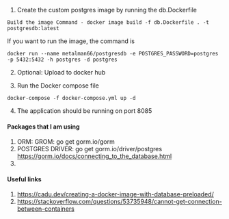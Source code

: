 1. Create the custom postgres image by running the db.Dockerfile
```
Build the image Command - docker image build -f db.Dockerfile . -t postgresdb:latest
```

If you want to run the image, the command is
```
docker run --name metalman66/postgresdb -e POSTGRES_PASSWORD=postgres -p 5432:5432 -h postgres -d postgres
```

2. Optional: Upload to docker hub

3. Run the Docker compose file
```
docker-compose -f docker-compose.yml up -d
```

4. The application should be running on port 8085

#### Packages that I am using
1. ORM: GROM: go get gorm.io/gorm
2. POSTGRES DRIVER:  go get gorm.io/driver/postgres
https://gorm.io/docs/connecting_to_the_database.html
3. 

#### Useful links
1. https://cadu.dev/creating-a-docker-image-with-database-preloaded/
2. https://stackoverflow.com/questions/53735948/cannot-get-connection-between-containers
